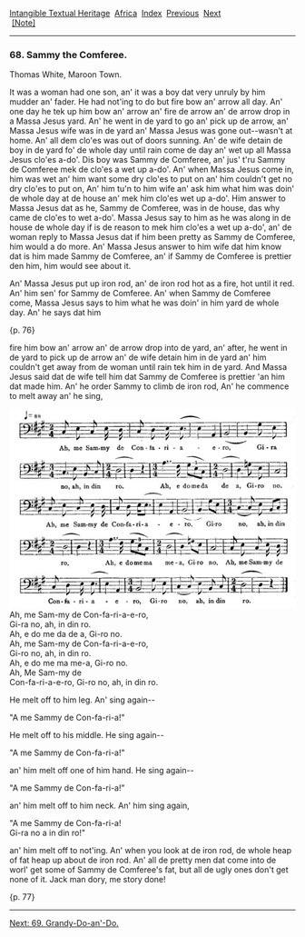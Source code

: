 [Intangible Textual Heritage](../../index)  [Africa](../index) 
[Index](index)  [Previous](jas067)  [Next](jas069)   
 [\[Note\]](jas068n)

------------------------------------------------------------------------

### 68. Sammy the Comferee.

Thomas White, Maroon Town.

It was a woman had one son, an' it was a boy dat very unruly by him
mudder an' fader. He had not'ing to do but fire bow an' arrow all day.
An' one day he tek up him bow an' arrow an' fire de arrow an' de arrow
drop in a Massa Jesus yard. An' he went in de yard to go an' pick up de
arrow, an' Massa Jesus wife was in de yard an' Massa Jesus was gone
out--wasn't at home. An' all dem clo'es was out of doors sunning. An' de
wife detain de boy in de yard fo' de whole day until rain come de day
an' wet up all Massa Jesus clo'es a-do'. Dis boy was Sammy de Comferee,
an' jus' t'ru Sammy de Comferee mek de clo'es a wet up a-do'. An' when
Massa Jesus come in, him was wet an' him want some dry clo'es to put on
an' him couldn't get no dry clo'es to put on, An' him tu'n to him wife
an' ask him what him was doin' de whole day at de house an' mek him
clo'es wet up a-do'. Him answer to Massa Jesus dat as he, Sammy de
Comferee, was in de house, das why came de clo'es to wet a-do'. Massa
Jesus say to him as he was along in de house de whole day if is de
reason to mek him clo'es a wet up a-do', an' de woman reply to Massa
Jesus dat if him been pretty as Sammy de Comferee, him would a do more.
An' Massa Jesus answer to him wife dat him know dat is him made Sammy de
Comferee, an' if Sammy de Comferee is prettier den him, him would see
about it.

An' Massa Jesus put up iron rod, an' de iron rod hot as a fire, hot
until it red. An' him sen' for Sammy de Comferee. An' when Sammy de
Comferee come, Massa Jesus says to him what he was doin' in him yard de
whole day. An' he says dat him

{p. 76}

fire him bow an' arrow an' de arrow drop into de yard, an' after, he
went in de yard to pick up de arrow an' de wife detain him in de yard
an' him couldn't get away from de woman until rain tek him in de yard.
And Massa Jesus said dat de wife tell him dat Sammy de Comferee is
prettier 'an him dat made him. An' he order Sammy to climb de iron rod,
An' he commence to melt away an' he sing,

<span id="07600.jpg">![](img/07600.jpg)</span>  
Ah, me Sam-my de Con-fa-ri-a-e-ro,  
Gi-ra no, ah, in din ro.  
Ah, e do me da de a, Gi-ro no.  
Ah, me Sam-my de Con-fa-ri-a-e-ro,  
Gi-ro no, ah, in din ro.  
Ah, e do me ma me-a, Gi-ro no.  
Ah, Me Sam-my de  
Con-fa-ri-a-e-ro, Gi-ro no, ah, in din ro.

He melt off to him leg. An' sing again--

"A me Sammy de Con-fa-ri-a!"

He melt off to his middle. He sing again--

"A me Sammy de Con-fa-ri-a!"

an' him melt off one of him hand. He sing again--

"A me Sammy de Con-fa-ri-a!"

an' him melt off to him neck. An' him sing again,

"A me Sammy de Con-fa-ri-a!  
Gi-ra no a in din ro!"

an' him melt off to not'ing. An' when you look at de iron rod, de whole
heap of fat heap up about de iron rod. An' all de pretty men dat come
into de worl' get some of Sammy de Comferee's fat, but all de ugly ones
don't get none of it. Jack man dory, me story done!

{p. 77}

------------------------------------------------------------------------

[Next: 69. Grandy-Do-an'-Do.](jas069)
